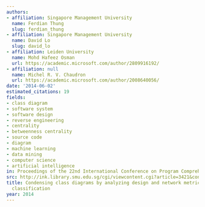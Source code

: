 ```yaml
---
authors:
- affiliation: Singapore Management University
  name: Ferdian Thung
  slug: ferdian_thung
- affiliation: Singapore Management University
  name: David Lo
  slug: david_lo
- affiliation: Leiden University
  name: Mohd Hafeez Osman
  url: https://academic.microsoft.com/author/2809916192/
- affiliation: null
  name: Michel R. V. Chaudron
  url: https://academic.microsoft.com/author/2008640056/
date: '2014-06-02'
estimated_citations: 19
fields:
- class diagram
- software system
- software design
- reverse engineering
- centrality
- betweenness centrality
- source code
- diagram
- machine learning
- data mining
- computer science
- artificial intelligence
in: Proceedings of the 22nd International Conference on Program Comprehension
src: http://ink.library.smu.edu.sg/cgi/viewcontent.cgi?article=3421&context=sis_research
title: Condensing class diagrams by analyzing design and network metrics using optimistic
  classification
year: 2014
---
```

